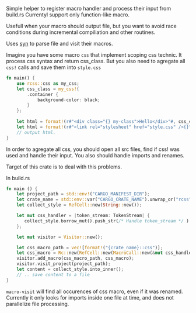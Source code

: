 Simple helper to register macro handler and process their input from build.rs
Currentyl support only function-like macro.

Usefull when your macro should output file, but you want to avoid race conditions during incremental compiliation and other routines.

Uses [syn](https://crates.io/crates/syn) to parse file and visit their macros.


Imagine you have some macro `css` that implement scoping css technic.
It process css syntax and return css_class. But you also need to agregate all `css!` calls and save them into `style.css`
```rust
fn main() {
    use rcss::css as my_css;
    let css_class = my_css!{
        .container {
            background-color: black;
        }
    };
    
    let html = format!(r#"<div class="{} my-class">Hello</div>"#, css_class);
    let html = format!(r#"<link rel="stylesheet" href="style.css" />{}"#, html);
    // output html.
}

```
In order to agregate all css, you should open all src files,
find if css! was used and handle their input.
You also should handle imports and renames.

Target of this crate is to deal with this problems.

In build.rs
```rust
fn main () {
    let project_path = std::env!("CARGO_MANIFEST_DIR");
    let crate_name = std::env::var("CARGO_CRATE_NAME").unwrap_or("rcss".to_owned());
    let collect_style = RefCell::new(String::new());

    let mut css_handler = |token_stream: TokenStream| {
       collect_style.borrow_mut().push_str(/* Handle token_stream */ )
    };

    let mut visitor = Visitor::new();

    let css_macro_path = vec![format!("{crate_name}::css")];
    let css_macro = Rc::new(RefCell::new(MacroCall::new(&mut css_handler)));
    visitor.add_macro(css_macro_path, css_macro);
    visitor.visit_project(project_path);
    let content = collect_style.into_inner();
    // .. save content to a file
}

```

`macro-visit` will find all occurences of css macro, even if it was renamed.
Currently it only looks for imports inside one file at time, and does not parallelize file processing.


